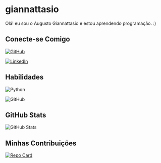 # giannattasio
Olá! eu sou o Augusto Giannattasio e estou aprendendo programação. :)

## Conecte-se Comigo


[![GitHub](https://img.shields.io/badge/GitHub-99FF99?style=for-the-badge&logo=github&logoColor=000)](https://github.com/giannattasio)


[![LinkedIn](https://img.shields.io/badge/LinkedIn-99FF99?style=for-the-badge&logo=linkedin&logoColor=black)](https://www.linkedin.com/in/augusto-giannattasio-lopes/)


## Habilidades

![Python](https://img.shields.io/badge/python-99FF99?style=for-the-badge&logo=python&logoColor=black)

![GitHub](https://img.shields.io/badge/GitHub-99FF99?style=for-the-badge&logo=github&logoColor=000)


## GitHub Stats

![GitHub Stats](https://github-readme-stats.vercel.app/api?username=giannattasio&theme=transparent&bg_color=99FF99&border_color=FFF&show_icons=true&icon_color=003300&title_color=000000&text_color=000000&hide_title=true&hide=stars)

## Minhas Contribuições

[![Repo Card](https://github-readme-stats.vercel.app/api/pin/?username=giannattasio&repo=dio-lab-open-source&bg_color=99FF99&border_color=FFF&show_icons=true&icon_color=000&title_color=000&text_color=000)](https://github.com/giannattasio/dio-lab-open-source)